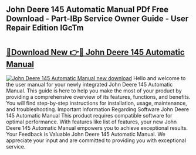 ## John Deere 145 Automatic Manual PDf Free Download - Part-IBp Service Owner Guide - User Repair Edition IGcTm

# <h2><a href="http://bc90998.oget.top/?id=John+Deere+145+Automatic+Manual">🔗Download New 👉🔴 John Deere 145 Automatic Manual</a></h2>

[![John Deere 145 Automatic Manual new download](https://i.imgur.com/5g1atiW.png)](http://bc90998.oget.top/?id=John+Deere+145+Automatic+Manual)
Hello and welcome to the user manual for your newly integrated John Deere 145 Automatic Manual. This guide is here to help you make the most of your product by providing a comprehensive overview of its features, functions, and benefits. You will find step-by-step instructions for installation, usage, maintenance, and troubleshooting. Important Information Regarding Software John Deere 145 Automatic Manual This product requires compatible software for optimal performance. With features like list of features, your new John Deere 145 Automatic Manual empowers you to achieve exceptional results. Your Feedback is Valuable John Deere 145 Automatic Manual. We appreciate your input and are committed to providing you with exceptional service.
